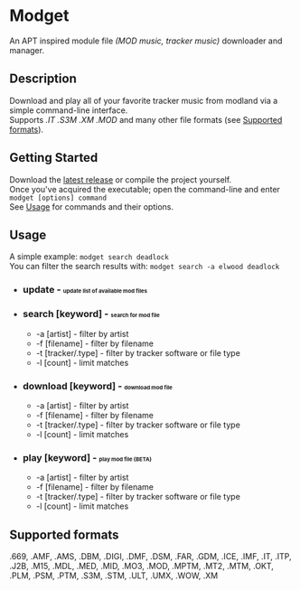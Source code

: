 # Modget

An APT inspired module file _(MOD music, tracker music)_ downloader and manager.

## Description

Download and play all of your favorite tracker music from modland via a simple command-line interface.\
Supports _.IT .S3M .XM .MOD_ and many other file formats (see [Supported formats](#supported-formats)).

## Getting Started

Download the [latest release](https://github.com/Hezkore/Modget/releases) or compile the project yourself.\
Once you've acquired the executable; open the command-line and enter `modget [options] command`\
See [Usage](#usage) for commands and their options.

## Usage
A simple example: `modget search deadlock`\
You can filter the search results with: `modget search -a elwood deadlock`

* ### update - <small><small><small>update list of available mod files</small></small></small>

* ### search [keyword] - <small><small><small>search for mod file</small></small></small>
	* -a [artist] - filter by artist
	* -f [filename] - filter by filename
	* -t [tracker/.type] - filter by tracker software or file type
	* -l [count] - limit matches

* ### download [keyword] - <small><small><small>download mod file</small></small></small>
	* -a [artist] - filter by artist
	* -f [filename] - filter by filename
	* -t [tracker/.type] - filter by tracker software or file type
	* -l [count] - limit matches

* ### play [keyword] - <small><small><small>play mod file (BETA)</small></small></small>
	* -a [artist] - filter by artist
	* -f [filename] - filter by filename
	* -t [tracker/.type] - filter by tracker software or file type
	* -l [count] - limit matches

## Supported formats
.669, .AMF, .AMS, .DBM, .DIGI, .DMF, .DSM, .FAR, .GDM, .ICE, .IMF, .IT, .ITP, .J2B, .M15, .MDL, .MED, .MID, .MO3, .MOD, .MPTM, .MT2, .MTM, .OKT, .PLM, .PSM, .PTM, .S3M, .STM, .ULT, .UMX, .WOW, .XM